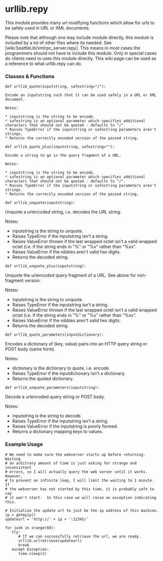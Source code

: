 # urllib.repy

This module provides many url modifying functions which allow for urls to be safely used in URL or XML documents.

Please note that although one may include module directly, this module is included by a lot of other files where its needed. See [wiki:SeattleLib/xmlrpc_server.repy]. This means in most cases the programmers should not have to include this module. Only in special cases do clients need to uses this module directly. This wiki page can be used as a reference to what urllib.repy can do.

### Classes & Functions
```
def urllib_quote(inputstring, safestring="/"):
```
    Encode an inputstring such that it can be used safely in a URL or XML document.

    Notes: 

    * inputstring is the string to be encode.
    * safestring is an optional parameter which specifies additional characters that should not be quoted - defaults to "/".
    * Raises TypeError if the inputstring or safestring parameters aren't strings.
    * Returns the correctly encoded version of the passed string.

```
def urllib_quote_plus(inputstring, safestring=""):
```
    Encode a string to go in the query fragment of a URL.

    Notes: 

    * inputstring is the string to be encode.
    * safestring is an optional parameter which specifies additional characters that should not be quoted - defaults to "/".
    * Raises TypeError if the inputstring or safestring parameters aren't strings.
    * Returns the correctly encoded version of the passed string.

```
def urllib_unquote(inputstring):
```
   Unquote a urlencoded string, i.e. decodes the URL string.

   Notes: 

   * inputstring is the string to unquote.
   * Raises TypeError if the inputstring isn't a string.
   * Raises ValueError thrown if the last wrapped octet isn't a valid wrapped octet (i.e. if the string ends in "%" or "%x" rather than "%xx".
   * Raises ValueError if the nibbles aren't valid hex digits.
   * Returns the decoded string.

```
def urllib_unquote_plus(inputstring):
```
   Unquote the urlencoded query fragment of a URL. See above for non-fragment version.

   Notes: 

   * inputstring is the string to unquote.
   * Raises TypeError if the inputstring isn't a string.
   * Raises ValueError thrown if the last wrapped octet isn't a valid wrapped octet (i.e. if the string ends in "%" or "%x" rather than "%xx".
   * Raises ValueError if the nibbles aren't valid hex digits.
   * Returns the decoded string.

```
def urllib_quote_parameters(inputdictionary):
```
   Encodes a dictionary of (key, value) pairs into an HTTP query string or POST body (same form).

   Notes: 

   * dictionary is the dictionary to quote, i.e. encode.
   * Raises TypeError if the inputdictionary isn't a dictionary.
   * Returns the quoted dictionary.

```
def urllib_unquote_parameters(inputstring):
```
   Decode a urlencoded query string or POST body.

   Notes: 

   * inputstring is the string to decode.
   * Raises TypeError if the inputstring isn't a string.
   * Raises ValueError if the inputstring is poorly formed.
   * Returns a dictionary mapping keys to values.
	
### Example Usage

```
# We need to make sure the webserver starts up before returning.  Waiting
# an arbitrary amount of time is just asking for strange and inconsistent
# errors, so I will actually query the web server until it works.  However,
# to prevent an infinite loop, I will limit the waiting to 1 minute.  If
# the webserver has not started by this time, it is probably safe to say
# it won't start.  In this case we will raise an exception indicating this.
	 
# Initialize the update url to just be the ip address of this machine.
ip = getmyip()
updateurl = 'http://' + ip + ':12345/'
	 
for junk in xrange(60):
   try:
      # If we can successfully retrieve the url, we are ready.
      urllib.urlretrieve(updateurl)
      break
   except Exception:
      time.sleep(1)
```